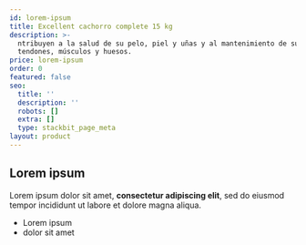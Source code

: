 ```yaml
---
id: lorem-ipsum
title: Excellent cachorro complete 15 kg
description: >-
  ntribuyen a la salud de su pelo, piel y uñas y al mantenimiento de sus
  tendones, músculos y huesos.
price: lorem-ipsum
order: 0
featured: false
seo:
  title: ''
  description: ''
  robots: []
  extra: []
  type: stackbit_page_meta
layout: product
---
```

## Lorem ipsum

Lorem ipsum dolor sit amet, **consectetur adipiscing elit**, sed do eiusmod tempor incididunt ut labore et dolore magna aliqua.

- Lorem ipsum
- dolor sit amet